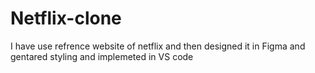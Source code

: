 # Netflix-clone
I have use refrence website of netflix and then designed it in Figma and gentared  styling and implemeted in VS code

